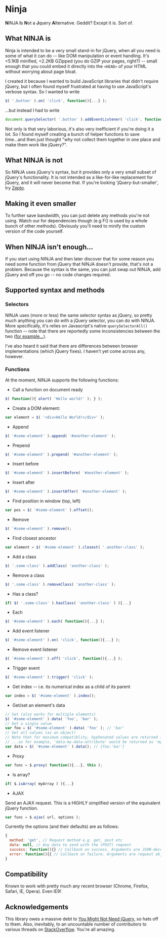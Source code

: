 # Ninja

**N**INJA **I**s **N**ot a **J**query **A**lternative. Geddit? Except it is. Sort of.

## What NINJA is

Ninja is intended to be a very small stand-in for jQuery, when all you need is some of what it can do -- like DOM manipulation or event handling. It's <5.1KB minified, <2.2KB GZipped (you do GZIP your pages, right?) -- small enough that you could embed it directly into the ```<HEAD>``` of your HTML without worrying about page bloat.

I created it because I wanted to build JavaScript libraries that didn't require jQuery, but I often found myself frustrated at having to use JavaScript's verbose syntax. So I wanted to write

```javascript
$( '.button' ).on( 'click', function(){...} );
```

...but instead I had to write

```javascript
document.querySelector( '.button' ).addEventListener( 'click', function(){...} );
```

Not only is that very laborious, it's also very inefficient if you're doing it a lot. So I found myself creating a bunch of helper functions to save time...and then just thought "why not collect them together in one place and make them work like jQuery?".

## What NINJA is **not**

So NINJA uses jQuery's syntax, but it provides only a very small subset of jQuery's functionality. It is not intended as a like-for-like replacement for jQuery, and it will never become that. If you're looking 'jQuery-but-smaller', try [Zepto](https://github.com/madrobby/zepto).

## Making it even smaller

To further save bandwidth, you can just delete any methods you're not using. Watch our for dependencies though (e.g F() is used by a whole bunch of other methods). Obviously you'll need to minify the custom version of the code yourself.

## When NINJA isn't enough...

If you start using NINJA and then later discover that for some reason you need some function from jQuery that NINJA doesn't provide, that's not a problem. Because the syntax is the same, you can just swap out NINJA, add jQuery and off you go -- no code changes required.

## Supported syntax and methods

### Selectors

NINJA uses (more or less) the same selector syntax as jQuery, so pretty much anything you can do with a jQuery selector, you can do with NINJA. More specifically, it's relies on Javascript's native ```querySelectorAll()``` function -- note that  there are reportedly some inconsistencies between the two ([for example...](https://developer.rackspace.com/blog/using-querySelector-on-elements/)).

I've also heard it said that there are differences between browser implementations (which jQuery fixes). I haven't yet come across any, however.

### Functions

At the moment, NINJA supports the following functions:

- Call a function on document ready

```javascript
$( function(){ alert( 'Hello world!' ); } );
```

- Create a DOM element:

```javascript
var element = $( '<div>Hello World!</div>' );
```

- Append

```javascript
$( '#some-element' ).append( '#another-element' );
```
- Prepend

```javascript
$( '#some-element' ).prepend( '#another-element' );
```
- Insert before

```javascript
$( '#some-element' ).insertBefore( '#another-element' );
```
- Insert after

```javascript
$( '#some-element' ).insertAfter( '#another-element' );
```

- Find position in window (top, left)

```javascript
var pos = $( '#some-element' ).offset();
```

- Remove

```javascript
$( '#some-element' ).remove();
```

- Find closest ancestor

```javascript
var element = $( '#some-element' ).closest( '.another-class' );
```

- Add a class

```javascript
$( '.some-class' ).addClass( 'another-class' );
```

- Remove a class

```javascript
$( '.some-class' ).removeClass( 'another-class' );
```

- Has a class?

```javascript
if( $( '.some-class' ).hasClass( 'another-class' ) ){...}
```

- Each

```javascript
$( '#some-element' ).each( function(){...} );
```

- Add event listener

```javascript
$( '#some-element' ).on( 'click', function(){...} );
```

- Remove event listener

```javascript
$( '#some-element' ).off( 'click', function(){...} );
```

- Trigger event

```javascript
$( '#some-element' ).trigger( 'click' );
```

- Get index -- i.e. its numerical index as a child of its parent

```javascript
var index = $( '#some-element' ).index();
```

- Get/set an element's data

```javascript
// Set (also works for multiple elements)
$( '#some-element' ).data( 'foo', 'bar' );
// Get a single value
var foo = $( '#some-element' ).data( 'foo' ); // 'bar'
// Get all values (as an object)
// Note that for maximum compatiblity, hyphenated values are returned in their original form and as camel-case
// ...so for example, 'data-my-data-attribute' would be returned as 'my-data-attribute' and 'myDataAttribute'
var data = $( '#some-element' ).data(); // {foo:'bar'}
```

- Proxy

```javascript
var func = $.proxy( function(){...}, this );
```

- Is array?

```javascript
if( $.isArray( myArray ) ){...}
```

- AJAX

Send an AJAX request. This is a HIGHLY simplified version of the equivalent jQuery function.

```javascript
var func = $.ajax( url, options );
```

Currently the options (and their defaults) are as follows:

```javascript
{
  method: 'get', // Request method e.g. get, post etc
  data: null, // Any data to send with the (POST) request
  success: function(){} // Callback on success. Arguments are JSON-decoded response text, status text, request object
  error: function(){{ // Callback on failure. Arguments are request object, 'error', status text
}
```

## Compatibility

Known to work with pretty much any recent browser (Chrome, Firefox, Safari, IE, Opera). Even IE9!

## Acknowledgements

This library owes a massive debt to [You Might Not Need jQuery](http://youmightnotneedjquery.com/), so hats off to them. Also, inevitably, to an uncountable number of contributors to various threads on [StackOverflow](https://stackoverflow.com). You're all amazing.
